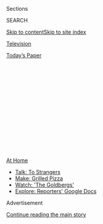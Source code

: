 <div id="app">

<div>

<div>

<div>

<div class="NYTAppHideMasthead css-1q2w90k e1suatyy0">

<div class="section css-ui9rw0 e1suatyy2">

<div class="css-eph4ug er09x8g0">

<div class="css-6n7j50">

</div>

<span class="css-1dv1kvn">Sections</span>

<div class="css-10488qs">

<span class="css-1dv1kvn">SEARCH</span>

</div>

[Skip to content](#site-content)[Skip to site
index](#site-index)

</div>

<div id="masthead-section-label" class="css-1wr3we4 eaxe0e00">

[Television](https://www.nytimes.com/section/arts/television)

</div>

<div class="css-10698na e1huz5gh0">

</div>

</div>

<div id="masthead-bar-one" class="section hasLinks css-15hmgas e1csuq9d3">

<div class="css-uqyvli e1csuq9d0">

</div>

<div class="css-1uqjmks e1csuq9d1">

</div>

<div class="css-9e9ivx">

[](https://myaccount.nytimes.com/auth/login?response_type=cookie&client_id=vi)

</div>

<div class="css-1bvtpon e1csuq9d2">

[Today’s
Paper](https://www.nytimes.com/section/todayspaper)

</div>

</div>

</div>

</div>

<div data-aria-hidden="false">

<div id="site-content" data-role="main">

<div>

<div class="css-1aor85t" style="opacity:0.000000001;z-index:-1;visibility:hidden">

<div class="css-1hqnpie">

<div class="css-epjblv">

<span class="css-17xtcya">[Television](/section/arts/television)</span><span class="css-x15j1o">|</span><span class="css-fwqvlz">Sam
Jay: A Comic Who Belongs to No
Camp</span>

</div>

<div class="css-k008qs">

<div class="css-1iwv8en">

<span class="css-18z7m18"></span>

<div>

</div>

</div>

<span class="css-1n6z4y">https://nyti.ms/3i3tE3V</span>

<div class="css-1705lsu">

<div class="css-4xjgmj">

<div class="css-4skfbu" data-role="toolbar" data-aria-label="Social Media Share buttons, Save button, and Comments Panel with current comment count" data-testid="share-tools">

  - 
  - 
  - 
  - 
    
    <div class="css-6n7j50">
    
    </div>

  - 
  - 

</div>

</div>

</div>

</div>

</div>

</div>

<div id="NYT_TOP_BANNER_REGION" class="css-13pd83m">

<div>

<div id="maps-athome-menu" class="section interactive-content interactive-size-medium css-1edisqu">

<div class="css-17ih8de interactive-body">

<div class="at-home-nav__innerContainer">

<div class="at-home-nav__title">

[At
Home](https://www.nytimes.com/spotlight/at-home?action=click&pgtype=Article&state=default&region=TOP_BANNER&context=at_home_menu)

</div>

  - [Talk: To
    Strangers](https://www.nytimes.com/2020/08/03/well/family/the-benefits-of-talking-to-strangers.html?action=click&pgtype=Article&state=default&region=TOP_BANNER&context=at_home_menu)
  - [Make: Grilled
    Pizza](https://www.nytimes.com/2020/08/01/at-home/coronavirus-make-pizza-on-a-grill.html?action=click&pgtype=Article&state=default&region=TOP_BANNER&context=at_home_menu)
  - [Watch: 'The
    Goldbergs'](https://www.nytimes.com/2020/07/31/arts/television/goldbergs-abc-stream.html?action=click&pgtype=Article&state=default&region=TOP_BANNER&context=at_home_menu)
  - [Explore: Reporters' Google
    Docs](https://www.nytimes.com/interactive/2020/at-home/even-more-reporters-editors-diaries-lists-recommendations.html?action=click&pgtype=Article&state=default&region=TOP_BANNER&context=at_home_menu)

</div>

</div>

</div>

</div>

</div>

<div id="top-wrapper" class="css-1sy8kpn">

<div id="top-slug" class="css-l9onyx">

Advertisement

</div>

[Continue reading the main
story](#after-top)

<div class="ad top-wrapper" style="text-align:center;height:100%;display:block;min-height:250px">

<div id="top" class="place-ad" data-position="top" data-size-key="top">

</div>

</div>

<div id="after-top">

</div>

</div>

<div>

<div id="sponsor-wrapper" class="css-1hyfx7x">

<div id="sponsor-slug" class="css-19vbshk">

Supported by

</div>

[Continue reading the main
story](#after-sponsor)

<div id="sponsor" class="ad sponsor-wrapper" style="text-align:center;height:100%;display:block">

</div>

<div id="after-sponsor">

</div>

</div>

<div class="css-186x18t">

On Comedy

</div>

<div class="css-1vkm6nb ehdk2mb0">

# Sam Jay: A Comic Who Belongs to No Camp

</div>

With a deadpan glare, the stand-up takes shots at everyone and won’t say
something funny just for a laugh. Now she’s on the cusp of breaking out,
thanks to a Netflix special.

<div class="css-79elbk" data-testid="photoviewer-wrapper">

<div class="css-z3e15g" data-testid="photoviewer-wrapper-hidden">

</div>

<div class="css-1a48zt4 ehw59r15" data-testid="photoviewer-children">

![<span class="css-16f3y1r e13ogyst0" data-aria-hidden="true">“You have
to love something enough to work hard,” Sam Jay said, “and stand-up is
the only thing I love like
that.”</span><span class="css-cnj6d5 e1z0qqy90" itemprop="copyrightHolder"><span class="css-1ly73wi e1tej78p0">Credit...</span><span><span>Jingyu
Lin for The New York
Times</span></span></span>](https://static01.nyt.com/images/2020/08/05/arts/04sam-jay1/04sam-jay1-articleLarge-v2.jpg?quality=75&auto=webp&disable=upscale)

</div>

</div>

<div class="css-18e8msd">

<div class="css-vp77d3 epjyd6m0">

<div class="css-hus3qt ey68jwv0" data-aria-hidden="true">

[![Jason
Zinoman](https://static01.nyt.com/images/2018/12/10/multimedia/author-jason-zinoman/author-jason-zinoman-thumbLarge.png
"Jason Zinoman")](https://www.nytimes.com/by/jason-zinoman)

</div>

<div class="css-1baulvz">

By [<span class="css-1baulvz last-byline" itemprop="name">Jason
Zinoman</span>](https://www.nytimes.com/by/jason-zinoman)

</div>

</div>

  - 
    
    <div class="css-ld3wwf e16638kd2">
    
    Aug. 4,
    2020
    
    </div>

  - 
    
    <div class="css-4xjgmj">
    
    <div class="css-d8bdto" data-role="toolbar" data-aria-label="Social Media Share buttons, Save button, and Comments Panel with current comment count" data-testid="share-tools">
    
      - 
      - 
      - 
      - 
        
        <div class="css-6n7j50">
        
        </div>
    
      - 
      - 
    
    </div>
    
    </div>

</div>

</div>

<div class="section meteredContent css-1r7ky0e" name="articleBody" itemprop="articleBody">

<div class="css-1fanzo5 StoryBodyCompanionColumn">

<div class="css-53u6y8">

The stand-up comic [Sam Jay](https://samjaycomic.com/) calls herself a
late bloomer.

“Got my period late, got my titties late,” she said in her Long Island
City apartment, chuckling as she counted off on her fingers more
evidence: She didn’t discover her homosexuality until her mid-20s. And
while she had tried stand-up once before, she didn’t really get into
comedy until 29.

Comedy is like tennis: It helps to start young, which is why so many of
its superstars (Eddie Murphy, Adam Sandler, Dave Chappelle) began their
careers when they were teenagers. But Jay, long a fan and student of
stand-up, provides a good argument for the benefits of holding off. “I
needed the confidence of a life behind me to know what I wanted to say,”
she said.

Now 38, she is one of the most exciting provocateurs in comedy right now
because she tackles the hottest button issues without dogma. She belongs
to no camp. She takes shots at President Trump, but also tells you that
America is not better than him. Her takes on \#MeToo, the racism of
“white man ambition” and transgender identity reflect an eccentric
mind working through issues, her startlingly funny jackhammer punch
lines emerging from a deadpan glare.

Her comedy is tough to pigeonhole: profane and heady, aiming for belly
laughs, but never seeming desperate for them. Jay’s thoughtful bits have
a cynical edge, one earned from a few lifetimes of tragedy already. Her
late start gave her career an urgency that has led to this moment, when
she’s on the verge of a major breakout.

</div>

</div>

<div class="css-1fanzo5 StoryBodyCompanionColumn">

<div class="css-53u6y8">

Her debut hour, [“3 in the
Morning,”](https://www.youtube.com/watch?v=D2EcvFfzu-o) which
premiered Tuesday on Netflix, is one of the last specials to be shot
before the pandemic. Jay filmed it Feb. 22 and pointedly tried to dig
into the big issues of the day, but inevitably it suddenly looks less
topical, since she doesn’t address the virus, the death of George Floyd
or any protests. On her seventh-floor balcony, where we socially
distanced, I asked through a mask if this absence bothered her. Jay
paused, letting the silence sit long enough for it to be a little
uncomfortable — a place she’s perfectly comfortable in.

As the question about topicality hung there, she went to get a drink and
by the time she returned, she suggested — on the advice of her
girlfriend, Yanise Monet Vincent — we go inside because it was scorching
hot. By the time we sat down, Jay conceded some regret: “Damn,” she
said, with gravel in her voice. “I hope my special doesn’t come out and
people think, as a Black person, I just chose to not speak on this.”

If Jay has a stage persona distinct from her offstage one, I couldn’t
detect it after talking to her for three hours. She projects a steely
presence that periodically shifts into jarring vulnerability. Discussing
the transition from performing every night at clubs to going weeks
without leaving the apartment, she said she appreciated the break from
the grind, but news of police violence had sometimes sent her spiraling
into hopelessness: “There’s definitely days when me and my girl are just
sad, when I’ve just cried all day.”

</div>

</div>

<div class="css-79elbk" data-testid="photoviewer-wrapper">

<div class="css-z3e15g" data-testid="photoviewer-wrapper-hidden">

</div>

<div class="css-1a48zt4 ehw59r15" data-testid="photoviewer-children">

![<span class="css-16f3y1r e13ogyst0" data-aria-hidden="true">Jay in her
debut special, “3 in the Morning,” filmed before the pandemic and
protests against police brutality spread across the United
States.</span><span class="css-cnj6d5 e1z0qqy90" itemprop="copyrightHolder"><span class="css-1ly73wi e1tej78p0">Credit...</span><span>Marcus
Russell
Price/Netflix</span></span>](https://static01.nyt.com/images/2020/08/05/arts/04sam-jay2/merlin_175173609_bcf28411-26dc-4be0-a2f4-9275f9ce1e60-articleLarge.jpg?quality=75&auto=webp&disable=upscale)

</div>

</div>

<div class="css-1fanzo5 StoryBodyCompanionColumn">

<div class="css-53u6y8">

At the core of her new special is an idea that true freedom means
standing out from the crowd. She starts with a self-deprecating joke
about how despite being gay she used to have sex with men as a way to
fit in with her friends. And then she describes how she felt out of step
with white lesbians, before moving into a celebration of [Jaden
Smith](https://www.cheatsheet.com/entertainment/these-are-the-most-bizarre-things-jaden-smith-ever-said.html/).
“Finally we got a weird Black kid,” she says, listing his
eccentricities, including dressing as a shoeless Batman and singing
about the stars. Marveling at his choices, she delivers her punchline
with awe: “That’s Martin Luther King’s dream.”

</div>

</div>

<div class="css-1fanzo5 StoryBodyCompanionColumn">

<div class="css-53u6y8">

More so than most comics, she has a healthy skepticism of audience
response, seeing dangers in pandering to it. “You can’t just be up there
for them because once they control you, they will lead you anywhere,”
she said.

As an experiment, Jay even hosted several stand-up shows [completely in
the
dark](https://thestandnyc.com/shows/show/1129/20191108-1159-pm-nycf-presents-black-out-comedy-in-the-dark-with-sam-jay)
as a way in part to liberate comics from feedback. (“You can stop caring
about them because you can’t see them.”)

Growing up in the projects in Boston, Jay said, she was a weird Black
kid. She was alert to how listening to Foo Fighters and Alice in Chains
in her room could be viewed with suspicion by her hip-hop-loving
brothers. “I had a friend who liked ‘Seinfeld’ and we used to make fun
of him so bad,” she said, pointing out that in her set you were supposed
to prefer
[“Martin.”](https://theundefeated.com/features/martin-lawrences-martin-20-years-later/)
“There’s lines in the sand, bro. But I always hung out with kids like
that.”

Jay was only 16 when her mother died of lupus (her father had already
died). They were close. Her mother regularly took her to plays and
museums, and was a comedy fan as well (especially of George Carlin); she
also taught Jay to think for herself. But when her mother got sick and
became bedridden, Jay said, she responded by growing distant, until one
day her mother confronted her. “Are you mad at me?” she asked her. Jay
told her no.

“She said you don’t have to lie,” Jay said. “It’s OK to be mad at me.
I’m your mother and I’m supposed to do certain things, so don’t feel
guilty. I cried and she held me. Within six or seven months, she was
dead.”

Jay paused to consider what her life would be like if her mother had not
said that. “Who knows what trajectory that would have set me on? She had
that foresight to relieve me of that,” she said, getting choked up. “She
was an impeccable parent.”

</div>

</div>

<div class="css-1fanzo5 StoryBodyCompanionColumn">

<div class="css-53u6y8">

When Jay herself received a lupus diagnosis at age 20, she became
obsessed with and terrified by death, a fear that abated only recently
in part due to some professional success, but also what she described as
thinking through it. “When I’m bothered by something like that, I need
to confront it mentally,” she said. “I need to sit in it. And I remember
talking to my aunt, who said: The more you try to control something like
that the less you will. The real control is acceptance.”

Jay’s special, which has the barreling energy and intimacy of a bar
fight, only appears more political than personal. It’s just as much
about her attitude toward death and her relationship with her
girlfriend. Jay ends with a story from her childhood about extreme
maternal love that serves as a kind of tribute.

Jay began performing after working a series of jobs (Starbucks, Best
Buy) she had no passion for. “Stand-up wasn’t risky at all,” she said.
“I was working in the mail room and the highest thing I could become
was head in charge of mail. You have to love something enough to work
hard and stand-up is the only thing I love like that. It was the only
option.”

She knew early on what kind of comic she wanted to be. “I don’t say
anything just to be funny,” she said, adding that she had to believe it.
She also didn’t like segues between jokes or even callbacks, even though
both are common and effective. She thought they seemed fake.

Jak Knight, another comic who is a good friend, said of Jay with
admiration, “There’s no moving her unless she moves herself.”

The first time I saw Jay onstage, she told a couple of jokes to a
sparse, lethargic club crowd, shook her head and without a note of
anger, walked off the stage. “I don’t like to feel like the help up
there,” she said reflecting on the episode. Audience members are the
customers, she conceded, but she does not believe every crowd is the
same. “Comics put that on themselves,” she says. “‘If the audience isn’t
good, it’s my fault.’ Nah. Sometimes they just suck.”

</div>

</div>

<div class="css-1fanzo5 StoryBodyCompanionColumn">

<div class="css-53u6y8">

Jay even hesitated when she was offered a job as a writer on [“Saturday
Night
Live,”](https://www.nbc.com/saturday-night-live/cast/sam-jay-292972)
since she had no experience or particular ambition in sketch comedy.
When asked if people advised her to do it, her girlfriend in the next
room shouted, “Yes\!,” then laughed. Along with her vital counsel, Jay
also said what informed her decision was recalling the time in high
school when Oberlin College tried to recruit her but she said no because
it seemed “too whitey-tighty.” She regretted it. She joined “S.N.L.” in
2017, and while adjusting has been difficult, frequently getting
sketches cut (“I live in the cut zone”), she also wrote several pieces
that were broadcast, including [a Velvet Jones one for Eddie
Murphy](https://www.nbc.com/saturday-night-live/video/black-jeopardy-velvet-jones/4088748).

When we spoke over Zoom a week and half later, the thought occurred to
me that maybe the fact that Jay’s special does not mention the most
recent current events is actually on brand, another example of her
refusal to follow the crowd. When I suggested this, she didn’t seem
impressed, shifting subjects.

If she could shoot it now, what would she say about the recent protests?
Jay was torn. She said she would probably go at it from a couple of
angles, since she’s inspired by the young people in the streets, but
also hates that the answer for some people is still in throwing “a
Molotov cocktail.” Then she thought some more and shifted course, saying
that sometimes she saw white society as an abusive boyfriend and Black
people just need to move out.

“I am at a point where I don’t even believe in therapy for Black people
because you can’t progress when you’re still living with your abuser,”
she said, sounding like she was working out a bit for a set that isn’t
likely to happen anytime soon. “There’s no situation where a woman’s
getting beat by her husband and they’re like: ‘Go to therapy.’” Then she
added, “Just get out of the house.”

</div>

</div>

</div>

<div>

</div>

<div>

</div>

<div>

</div>

<div>

<div id="bottom-wrapper" class="css-1ede5it">

<div id="bottom-slug" class="css-l9onyx">

Advertisement

</div>

[Continue reading the main
story](#after-bottom)

<div id="bottom" class="ad bottom-wrapper" style="text-align:center;height:100%;display:block;min-height:90px">

</div>

<div id="after-bottom">

</div>

</div>

</div>

</div>

</div>

## Site Index

<div>

</div>

## Site Information Navigation

  - [© <span>2020</span> <span>The New York Times
    Company</span>](https://help.nytimes.com/hc/en-us/articles/115014792127-Copyright-notice)

<!-- end list -->

  - [NYTCo](https://www.nytco.com/)
  - [Contact
    Us](https://help.nytimes.com/hc/en-us/articles/115015385887-Contact-Us)
  - [Work with us](https://www.nytco.com/careers/)
  - [Advertise](https://nytmediakit.com/)
  - [T Brand Studio](http://www.tbrandstudio.com/)
  - [Your Ad
    Choices](https://www.nytimes.com/privacy/cookie-policy#how-do-i-manage-trackers)
  - [Privacy](https://www.nytimes.com/privacy)
  - [Terms of
    Service](https://help.nytimes.com/hc/en-us/articles/115014893428-Terms-of-service)
  - [Terms of
    Sale](https://help.nytimes.com/hc/en-us/articles/115014893968-Terms-of-sale)
  - [Site
    Map](https://spiderbites.nytimes.com)
  - [Help](https://help.nytimes.com/hc/en-us)
  - [Subscriptions](https://www.nytimes.com/subscription?campaignId=37WXW)

</div>

</div>

</div>

</div>
